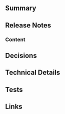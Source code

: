 Summary
---------


<!--
Tell us what you did. TL;DR style.

Did make any visual changes to the frontend?
Use this template to display screenshots of the changes that were made.

| Feature Name      | Feature Image      |
|------------------:|:------------------:|
| <Name of feature> | <Image of feature> |
| <Name of feature> | <Image of feature> |
-->


Release Notes
-------------
### Content ###

<!--
Document the changes for YNA contributors at large. All PRs should provide release notes. 

Group your release notes by category, with bullets for everything in that category.
Select and use any of the following as applicable:
  - Accessibility
  - Admins
  - Browse
  - Bugs
  - Content
  - Data
  - Homepage/General
  - Internal Developer Experience: for changes that only affect YNA developers contributing to YNA OpneSource
  - Mobile
  - Search
  - Systems: for changes that affect UX or application behavior, but not in a way that can be localized to any particular aspect of the product
  - Trials
  - User Management
-->



Decisions
---------

<!--
Document any choices made that affect the code. Why didn't you do it that other way?
-->

Technical Details
-----------------

<!--
What changed? What do people need to know?
Give enough information here that ops could find it useful when bug hunting.
-->

Tests
-----
<!--
Have you included unit tests in this PR, particularly for new features? If you did not include tests, why?
Are there updates required for the integration tests?
Is there anything important to mention for those performing QA on this PR - useful data to have in the database for instance?
Include the platform used to test locally
Any notable changes to measured performance, a11y compliance, PWA compliance, SEO, or best practices?
-->

Links
-----

<!--
Tickets? Other pull requests? Google docs?
-->
